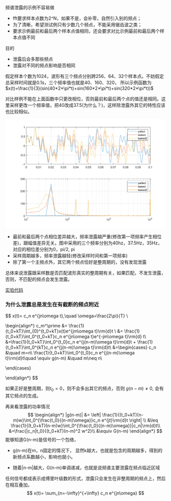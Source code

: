 频谱泄露的示例不容易做
- fft要求样本点数为2^N，如果不是，会补零，自然引入别的频点；
- 为了清晰，希望测试例只有少数几个频点，不能采用锯齿波之类；
- 要求示例最前和最后两个样本点值相同，还会要求对比示例最前和最后两个样本点值不同

目的
- 泄露后会多那些频点
- 泄露对不同的频点影响是否相同

假定样本个数为1024，波形有三个频点分别跨256、64、32个样本点。不妨假定总采样时间就是0.1s，三个频率值也就是40、160、320，
所以示例函数为 $x(t)=\frac{1}{3}(sin(40*2*\pi*t)+sin(160*2*\pi*t)+sin(320*2*\pi*t))$

对比样例不能在上面函数中只更改相位，否则最前和最后两个点的值还是相同。这里采样更改一个频率值，把40改成37.5(为什么？)，这样除泄露外其它的特性应该也比较相似。

![频率泄露](spectrum_leakage.png)

- 最前和最后两个点相位差异越大，频率泄露越严重(修改第一项频率产生相位差)，跟幅值差异无关。图中采用的三个频率分别为40hz，37.5Hz，35Hz，对应的相位差分别为0，pi/2, pi
- 采样周期越多，频率泄露越轻(修改采样时间和第一项频率)
- 除了第一个主频点外，其它两个频点恰好是整周期的，没有发现泄露

总体来说泄露跟采样数是否匹配波形真实的整周期有关，如果匹配，不发生泄露，否则，不匹配的频点会发生泄露。

 [实验代码](spectrum_leakage.m)



### 为什么泄露总是发生在有截断的频点附近


$$
x(t)= c_n e^{jn\omega t},\quad \omega=\frac{2\pi}{T} \\

\begin{align*}
c_m^\prime &= \frac{1}{t_0+kT}\int_{0}^{t_0+kT}x(t)e^{jm\omega t}\rm{d}t \\
&= \frac{1}{t_0+kT}\int_0^{t_0+kT}c_n e^{jn\omega t}e^{-jm\omega t}\rm{d} t\\
&=\frac{1}{t_0+kT}\int_0^{t_0}c_n e^{j(n-m)\omega t}\rm{d}t + \frac{1}{t_0+kT}\int_0^{kT}c_n e^{j(n-m)\omega t}\rm{d}t\\
&=\begin{cases}
c_n &\quad m=n\\
\frac{1}{t_0+kT}\int_0^{t_0}c_n e^{j(n-m)\omega t}\rm{d}t\quad \equiv g(n-m) &\quad m\neq n\\

\end{cases}


\end{align*}
$$

如果正好是整周期，则$t_0=0$，则不会多出其它的频点，否则 $g(n-m)\neq 0$, 会有其它频点的生成。

再来看泄露的功率情况
$$
\begin{align*}
|g(n-m)| &= \left| \frac{1}{(t_0+kT)(n-m)w}\int_0^{\frac{t_0}{(n-m)\omega}}c_n e^{jt}\rm{d}t \right| \\
&\leq \frac{1}{(t_0+kT)(n-m)w}\int_0^{\frac{t_0}{(n-m)\omega}}|c_n|\rm{d}t\\
&=\frac{|c_n|t_0}{(t_0+kT)(n-m)^2 w^2}\\
&\equiv G(n-m)
\end{align*}
$$
能够知道G(n-m)是信号的一个包络，

- g(n-m)在m，n固定的情况下， 显然k越大，也就是包含的周期越多，得到的新频点系数越小，影响也就小。

- 随着|n-m|越大，G(n-m)单调递减，也就是说频谱主要泄露在频点临近区域



任何信号都成表示成傅里叶级数的形式，泄露只会发生在非整周期的频点上，然后在相互叠加。
$$
x(t)= \sum_{n=-\infty}^{+\infty} c_n e^{jn\omega}
$$
